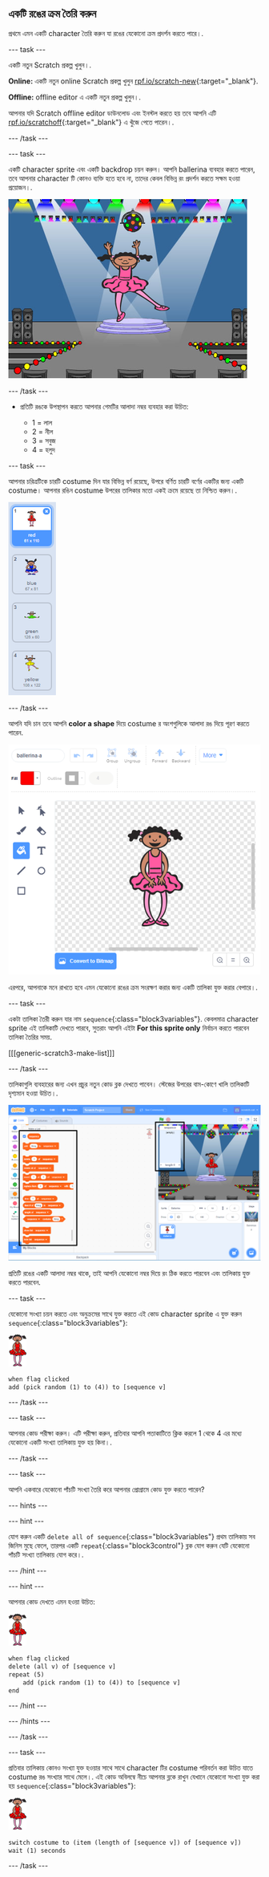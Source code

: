 ## একটি রঙের ক্রম তৈরি করুন

প্রথমে এমন একটি character তৈরি করুন যা রঙের যেকোনো ক্রম প্রদর্শন করতে পারে।.

--- task ---

একটি নতুন Scratch প্রকল্প খুলুন।.

**Online:** একটি নতুন online Scratch প্রকল্প খুলুন [rpf.io/scratch-new](https://rpf.io/scratch-new){:target="_blank"}.

**Offline:** offline editor এ একটি নতুন প্রকল্প খুলুন।.

আপনার যদি Scratch offline editor ডাউনলোড এবং ইনস্টল করতে হয় তবে আপনি এটি [rpf.io/scratchoff](https://rpf.io/scratchoff){:target="_blank"} এ খুঁজে পেতে পারেন।.

--- /task ---

--- task ---

একটি character sprite এবং একটি backdrop চয়ন করুন। আপনি ballerina ব্যবহার করতে পারেন, তবে আপনার character টি কোনও ব্যক্তি হতে হবে না, তাদের কেবল বিভিন্ন রং প্রদর্শন করতে সক্ষম হওয়া প্রয়োজন।.

![screenshot](images/colour-sprite.png)

--- /task ---

+ প্রতিটি রঙকে উপস্থাপন করতে আপনার গেমটির আলাদা নম্বর ব্যবহার করা উচিত:
    
    + 1 = লাল
    + 2 = নীল
    + 3 = সবুজ
    + 4 = হলুদ

--- task ---

আপনার চরিত্রটিকে চারটি costume দিন যার বিভিন্ন বর্ণ রয়েছে, উপরে বর্ণিত চারটি বর্ণের একটির জন্য একটি costume। আপনার রঙিন costume উপরের তালিকার মতো একই ক্রমে রয়েছে তা নিশ্চিত করুন।.

![screenshot](images/colour-costume.png)

--- /task ---

আপনি যদি চান তবে আপনি **color a shape** দিয়ে costume র অংশগুলিকে আলাদা রঙ দিয়ে পূরণ করতে পারেন.

![color-a-shape](images/color-a-shape.png)

এরপরে, আপনাকে মনে রাখতে হবে এমন যেকোনো রঙের ক্রম সংরক্ষণ করার জন্য একটি তালিকা যুক্ত করার বেপারে।.

--- task ---

একটা তালিকা তৈরী করুন যার নাম `sequence`{:class="block3variables"}. কেবলমাত্র character sprite এই তালিকাটি দেখতে পারবে, সুতরাং আপনি এইটা **For this sprite only** নির্বাচন করতে পারবেন তালিকা তৈরির সময়.

[[[generic-scratch3-make-list]]]

--- /task ---

তালিকাগুলি ব্যবহারের জন্য এখন প্রচুর নতুন কোড ব্লক দেখতে পাবেন। স্টেজের উপরের বাম-কোণে খালি তালিকাটি দৃশ্যমান হওয়া উচিত।.

![screenshot](images/colour-list-blocks-annotated.png)

প্রতিটি রঙের একটি আলাদা নম্বর থাকে, তাই আপনি যেকোনো নম্বর দিয়ে রং ঠিক করতে পারবেন এবং তালিকায় যুক্ত করতে পারবেন.

--- task ---

যেকোনো সংখ্যা চয়ন করতে এবং অনুক্রমের সাথে যুক্ত করতে এই কোড character sprite এ যুক্ত করুন `sequence`{:class="block3variables"}:

![ballerina](images/ballerina.png)

```blocks3
when flag clicked
add (pick random (1) to (4)) to [sequence v]
```

--- /task ---

--- task ---

আপনার কোড পরীক্ষা করুন। এটি পরীক্ষা করুন, প্রতিবার আপনি পতাকাটিতে ক্লিক করলে 1 থেকে 4 এর মধ্যে যেকোনো একটি সংখ্যা তালিকায় যুক্ত হয় কিনা।.

--- /task ---

--- task ---

আপনি একবারে যেকোনো পাঁচটি সংখ্যা তৈরি করে আপনার প্রোগ্রামে কোড যুক্ত করতে পারেন?

--- hints ---


--- hint ---

যোগ করুন একটি `delete all of sequence`{:class="block3variables"} প্রথম তালিকায় সব জিনিস মুছে ফেলে, তারপর একটি `repeat`{:class="block3control"} ব্লক যোগ করুন যেটি যেকোনো পাঁচটি সংখ্যা তালিকায় যোগ করে।.

--- /hint ---

--- hint ---

আপনার কোড দেখতে এমন হওয়া উচিত:

![ballerina](images/ballerina.png)

```blocks3
when flag clicked
delete (all v) of [sequence v]
repeat (5)
    add (pick random (1) to (4)) to [sequence v]
end
```

--- /hint ---

--- /hints ---

--- /task ---

--- task ---

প্রতিবার তালিকায় কোনও সংখ্যা যুক্ত হওয়ার সাথে সাথে character টির costume পরিবর্তন করা উচিত যাতে costume রঙ সংখ্যার সাথে মেলে।. এই কোড অবিলম্বে নীচে আপনার ব্লকে রাখুন যেখানে যেকোনো সংখ্যা যুক্ত করা হয় `sequence`{:class="block3variables"}:

![ballerina](images/ballerina.png)

```blocks3
switch costume to (item (length of [sequence v]) of [sequence v])
wait (1) seconds
```

--- /task ---